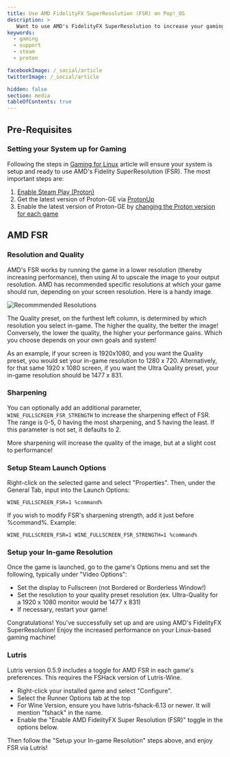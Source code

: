 ```yaml
---
title: Use AMD FidelityFX SuperResolution (FSR) on Pop!_OS
description: >
   Want to use AMD's FidelityFX SuperResolution to increase your gaming performance?  Take a look at these instructions to set your games up for FSR!
keywords:
  - gaming
  - support
  - steam
  - proton

facebookImage: /_social/article
twitterImage: /_social/article

hidden: false
section: media
tableOfContents: true
---
```


## Pre-Requisites

### Setting your System up for Gaming

Following the steps in [Gaming for Linux](linux-gaming.md) article will ensure your system is setup and ready to use AMD's Fidelity SuperResolution (FSR). The most important steps are:

1. [Enable Steam Play (Proton)](linux-gaming.md#enable-steam-play-proton)
2. Get the latest version of Proton-GE via [ProtonUp](https://davidotek.github.io/protonup-qt/)
3. Enable the latest version of Proton-GE by [changing the Proton version for each game](linux-gaming.md#changing-the-proton-version-for-a-specific-game)

## AMD FSR

### Resolution and Quality

AMD's FSR works by running the game in a lower resolution (thereby increasing performance), then using AI to upscale the image to your output resolution. AMD has recommended specific resolutions at which your game should run, depending on your screen resolution. Here is a handy image.

![Recommmended Resolutions](images/use-amd-fsr/recommended-resolutions.png)

The Quality preset, on the furthest left column, is determined by which resolution you select in-game. The higher the quality, the better the image! Conversely, the lower the quality, the higher your performance gains. Which you choose depends on your own goals and system!

As an example, if your screen is 1920x1080, and you want the Quality preset, you would set your in-game resolution to 1280 x 720. Alternatively, for that same 1920 x 1080 screen, if you want the Ultra Quality preset, your in-game resolution should be 1477 x 831.

### Sharpening

You can optionally add an additional parameter, `WINE_FULLSCREEN_FSR_STRENGTH` to increase the sharpening effect of FSR. The range is 0-5, 0 having the most sharpening, and 5 having the least. If this parameter is not set, it defaults to 2.

More sharpening will increase the quality of the image, but at a slight cost to performance!

### Setup Steam Launch Options

Right-click on the selected game and select "Properties". Then, under the General Tab, input into the Launch Options:

```
WINE_FULLSCREEN_FSR=1 %command%
```

If you wish to modify FSR's sharpening strength, add it just before %command%. Example:

```
WINE_FULLSCREEN_FSR=1 WINE_FULLSCREEN_FSR_STRENGTH=1 %command%
```

### Setup your In-game Resolution

Once the game is launched, go to the game's Options menu and set the following, typically under "Video Options":

* Set the display to Fullscreen (not Bordered or Borderless Window!)
* Set the resolution to your quality preset resolution (ex. Ultra-Quality for a 1920 x 1080 monitor would be 1477 x 831)
* If necessary, restart your game!

Congratulations! You've successfully set up and are using AMD's FidelityFX SuperResolution! Enjoy the increased performance on your Linux-based gaming machine!

### Lutris

Lutris version 0.5.9 includes a toggle for AMD FSR in each game's preferences. This requires the FSHack version of Lutris-Wine.

* Right-click your installed game and select "Configure".
* Select the Runner Options tab at the top
* For Wine Version, ensure you have lutris-fshack-6.13 or newer. It will mention "fshack" in the name.
* Enable the "Enable AMD FidelityFX Super Resolution (FSR)" toggle in the options below.

Then follow the "Setup your In-game Resolution" steps above, and enjoy FSR via Lutris!
